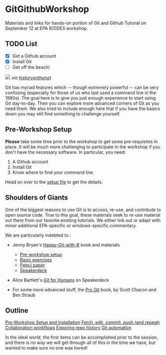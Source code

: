 # GitGithubWorkshop

Materials and links for hands-on portion of Git and Github Tutorial on September 12 at EPA R/DDES workshop.

## TODO List

- [x] Get a Github account
- [x] Install Git
- [ ] Get off the beach!

![](https://www.historyonthenet.com/wp-content/uploads/2016/11/overlord.jpg)
*via [historyonthenet](https://www.historyonthenet.com/beachmasters/)*

Git has myriad features which -- though extremely powerful -- can be very confusing (especially for those of us who last used a command line in the 1980s). The goal here is to give you just enough experience to start using Git day-to-day. Then you can explore more advanced corners of Git as you need them. We also tried to include enough here that if you have the basics down you may still find something to challenge yourself.


## Pre-Workshop Setup

**Please** take some time prior to the workshop to get some pre-requisites in place. It will be much more challenging to participate in the workshop if you don't have the necessary software. In particular, you need:

1) A Github account
2) Install Git
3) Know where to find your command line

Head on over to the [setup file](01-setup.md) to get the details.


## Shoulders of Giants

One of the biggest reasons to use Git is to access, re-use, and contribute to open source code. True to this goal, these materials seek to re-use material out there from our favorite existing tutorials. We either link out or adapt with minor additional EPA-specific or windows-specific.commentary.

We are particularly indebted to :

* Jenny Bryan's [Happy-Git-with-R](http://happygitwithr.com/) book and materials
    - [Pre-workshop setup](http://happygitwithr.com/workshops)
    - [Basic exercises](http://happygitwithr.com/push-pull-github.html)
    - [PeerJ paper](https://peerj.com/preprints/3159/?utm_content=bufferc4f11&utm_medium=social&utm_source=twitter.com&utm_campaign=buffer)
    - [Speakerdeck](https://speakerdeck.com/jennybc/happy-git-and-github-for-the-user)

* Alice Bartlett's [Git for Humans](https://speakerdeck.com/alicebartlett/git-for-humans) on Speakerdeck

* For some more advanced stuff, the [Pro Git](https://git-scm.com/book/en/v2) book, by Scott Chacon and Ben Straub


## Outline

[Pre-Workshop Setup and Installation](01-setup.md)
[Fetch, edit, commit, push (and repeat)](02-exercises.md)
[Collaboration workflows](03-collaboration.md)
[Exporing repo history](04-history.md)
[Git automation](05-automation.md)

In the ideal world, the first items can be accomplished prior to the session, and there is no way we will get through all of this in the time we have, but wanted to make sure no one was bored!